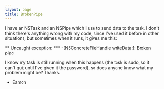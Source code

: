 ```yaml
---
layout: page
title: BrokenPipe
---
```


I have an NSTask and an NSPipe which I use to send data to the task. I don't think there's anything wrong with my code, since I've used it before in other situations, but sometimes when it runs, it gives me this:

    
** Uncaught exception: <NSFileHandleOperationException> *** -[NSConcreteFileHandle writeData:]: Broken pipe


I know my task is still running when this happens (the task is sudo, so it can't quit until I've given it the password), so does anyone know what my problem might be?
Thanks.

- Eamon

